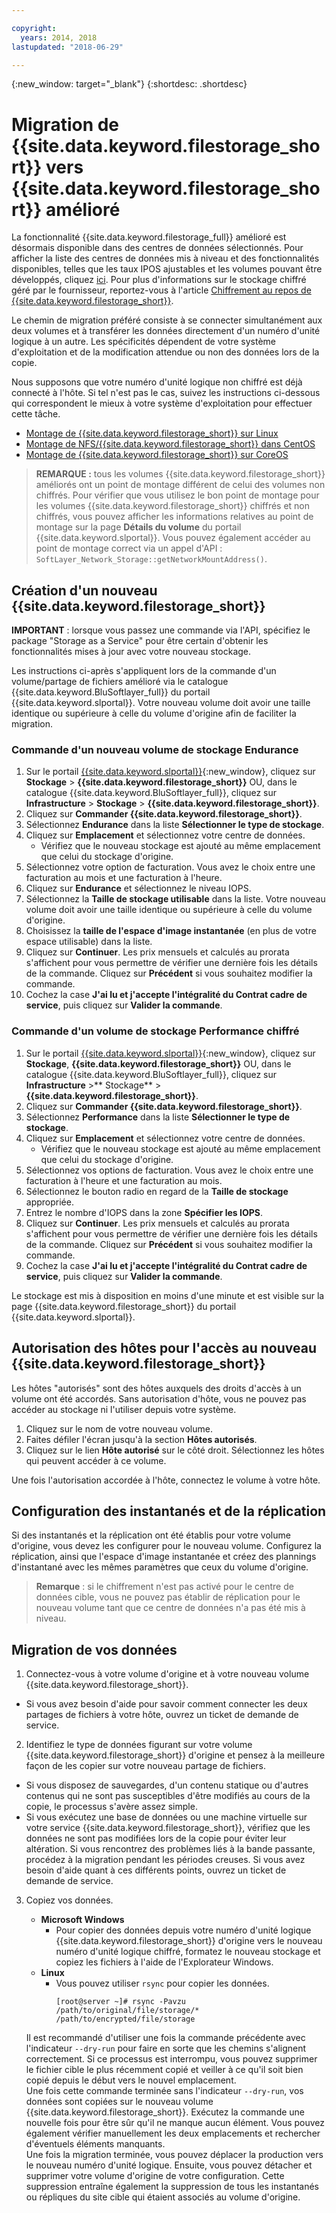 ```yaml
---

copyright:
  years: 2014, 2018
lastupdated: "2018-06-29"

---
```

{:new_window: target="_blank"}
{:shortdesc: .shortdesc}
 
# Migration de {{site.data.keyword.filestorage_short}} vers {{site.data.keyword.filestorage_short}} amélioré

La fonctionnalité {{site.data.keyword.filestorage_full}} amélioré est désormais disponible dans des centres de données sélectionnés. Pour afficher la liste des centres de données mis à niveau et des fonctionnalités disponibles, telles que les taux IPOS ajustables et les volumes pouvant être développés, cliquez [ici](new-ibm-block-and-file-storage-location-and-features.html). Pour plus d'informations sur le stockage chiffré géré par le fournisseur, reportez-vous à l'article [Chiffrement au repos de {{site.data.keyword.filestorage_short}}](block-file-storage-encryption-rest.html).

Le chemin de migration préféré consiste à se connecter simultanément aux deux volumes et à transférer les données directement d'un numéro d'unité logique à un autre. Les spécificités dépendent de votre système d'exploitation et de la modification attendue ou non des données lors de la copie. 

Nous supposons que votre numéro d'unité logique non chiffré est déjà connecté à l'hôte. Si tel n'est pas le cas, suivez les instructions ci-dessous qui correspondent le mieux à votre système d'exploitation pour effectuer cette tâche.

- [Montage de {{site.data.keyword.filestorage_short}} sur Linux](accessing-file-storage-linux.html)
- [Montage de NFS/{{site.data.keyword.filestorage_short}} dans CentOS](mounting-nsf-file-storage.html)
- [Montage de {{site.data.keyword.filestorage_short}} sur CoreOS](mounting-storage-coreos.html)

>**REMARQUE :** tous les volumes {{site.data.keyword.filestorage_short}} améliorés ont un point de montage différent de celui des volumes non chiffrés. Pour vérifier que vous utilisez le bon point de montage pour les volumes {{site.data.keyword.filestorage_short}} chiffrés et non chiffrés, vous pouvez afficher les informations relatives au point de montage sur la page **Détails du volume** du portail {{site.data.keyword.slportal}}. Vous pouvez également accéder au point de montage correct via un appel d'API : `SoftLayer_Network_Storage::getNetworkMountAddress()`.


## Création d'un nouveau {{site.data.keyword.filestorage_short}}

**IMPORTANT** : lorsque vous passez une commande via l'API, spécifiez le package "Storage as a Service" pour être certain d'obtenir les fonctionnalités mises à jour avec votre nouveau stockage.

Les instructions ci-après s'appliquent lors de la commande d'un volume/partage de fichiers amélioré via le catalogue {{site.data.keyword.BluSoftlayer_full}} du portail {{site.data.keyword.slportal}}. Votre nouveau volume doit avoir une taille identique ou supérieure à celle du volume d'origine afin de faciliter la migration.

### Commande d'un nouveau volume de stockage Endurance

1. Sur le portail [{{site.data.keyword.slportal}}](https://control.softlayer.com/){:new_window}, cliquez sur **Stockage** > **{{site.data.keyword.filestorage_short}}** OU, dans le catalogue {{site.data.keyword.BluSoftlayer_full}}, cliquez sur **Infrastructure** > **Stockage** > **{{site.data.keyword.filestorage_short}}**.
2. Cliquez sur **Commander {{site.data.keyword.filestorage_short}}**. 
3. Sélectionnez **Endurance** dans la liste **Sélectionner le type de stockage**.
4. Cliquez sur **Emplacement** et sélectionnez votre centre de données.
   - Vérifiez que le nouveau stockage est ajouté au même emplacement que celui du stockage d'origine.
5. Sélectionnez votre option de facturation. Vous avez le choix entre une facturation au mois et une facturation à l'heure.
6. Cliquez sur **Endurance** et sélectionnez le niveau IOPS.
6. Sélectionnez la **Taille de stockage utilisable** dans la liste. Votre nouveau volume doit avoir une taille identique ou supérieure à celle du volume d'origine.
7. Choisissez la **taille de l'espace d'image instantanée** (en plus de votre espace utilisable) dans la liste.
8. Cliquez sur **Continuer**. Les prix mensuels et calculés au prorata s'affichent pour vous permettre de vérifier une dernière fois les détails de la commande. Cliquez sur **Précédent** si vous souhaitez modifier la commande.
9. Cochez la case **J'ai lu et j'accepte l'intégralité du Contrat cadre de service**, puis cliquez sur **Valider la commande**.
 
### Commande d'un volume de stockage Performance chiffré

1. Sur le portail [{{site.data.keyword.slportal}}](https://control.softlayer.com/){:new_window}, cliquez sur **Stockage**, **{{site.data.keyword.filestorage_short}}** OU, dans le catalogue {{site.data.keyword.BluSoftlayer_full}}, cliquez sur **Infrastructure** >** Stockage** > **{{site.data.keyword.filestorage_short}}**.
2. Cliquez sur **Commander {{site.data.keyword.filestorage_short}}**. 
3. Sélectionnez **Performance** dans la liste **Sélectionner le type de stockage**.
4. Cliquez sur **Emplacement** et sélectionnez votre centre de données.
    -  Vérifiez que le nouveau stockage est ajouté au même emplacement que celui du stockage d'origine.
5. Sélectionnez vos options de facturation. Vous avez le choix entre une facturation à l'heure et une facturation au mois.
6. Sélectionnez le bouton radio en regard de la **Taille de stockage** appropriée.
6. Entrez le nombre d'IOPS dans la zone **Spécifier les IOPS**.
7. Cliquez sur **Continuer**. Les prix mensuels et calculés au prorata s'affichent pour vous permettre de vérifier une dernière fois les détails de la commande. Cliquez sur **Précédent** si vous souhaitez modifier la commande.
8. Cochez la case **J'ai lu et j'accepte l'intégralité du Contrat cadre de service**, puis cliquez sur **Valider la commande**.

Le stockage est mis à disposition en moins d'une minute et est visible sur la page {{site.data.keyword.filestorage_short}} du portail {{site.data.keyword.slportal}}.

 
## Autorisation des hôtes pour l'accès au nouveau {{site.data.keyword.filestorage_short}}

Les hôtes "autorisés" sont des hôtes auxquels des droits d'accès à un volume ont été accordés. Sans autorisation d'hôte, vous ne pouvez pas accéder au stockage ni l'utiliser depuis votre système.

1. Cliquez sur le nom de votre nouveau volume.
2. Faites défiler l'écran jusqu'à la section **Hôtes autorisés**.
3. Cliquez sur le lien **Hôte autorisé** sur le côté droit. Sélectionnez les hôtes qui peuvent accéder à ce volume.

Une fois l'autorisation accordée à l'hôte, connectez le volume à votre hôte.

 
## Configuration des instantanés et de la réplication

Si des instantanés et la réplication ont été établis pour votre volume d'origine, vous devez les configurer pour le nouveau volume. Configurez la réplication, ainsi que l'espace d'image instantanée et créez des plannings d'instantané avec les mêmes paramètres que ceux du volume d'origine. 

>**Remarque** : si le chiffrement n'est pas activé pour le centre de données cible, vous ne pouvez pas établir de réplication pour le nouveau volume tant que ce centre de données n'a pas été mis à niveau.

 
## Migration de vos données

1. Connectez-vous à votre volume d'origine et à votre nouveau volume {{site.data.keyword.filestorage_short}}. 
  - Si vous avez besoin d'aide pour savoir comment connecter les deux partages de fichiers à votre hôte, ouvrez un ticket de demande de service.

2. Identifiez le type de données figurant sur votre volume {{site.data.keyword.filestorage_short}} d'origine et pensez à la meilleure façon de les copier sur votre nouveau partage de fichiers. 
  - Si vous disposez de sauvegardes, d'un contenu statique ou d'autres contenus qui ne sont pas susceptibles d'être modifiés au cours de la copie, le processus s'avère assez simple.
  - Si vous exécutez une base de données ou une machine virtuelle sur votre service {{site.data.keyword.filestorage_short}}, vérifiez que les données ne sont pas modifiées lors de la copie pour éviter leur altération. Si vous rencontrez des problèmes liés à la bande passante, procédez à la migration pendant les périodes creuses. Si vous avez besoin d'aide quant à ces différents points, ouvrez un ticket de demande de service.
 
3. Copiez vos données.
   - **Microsoft Windows** 
     - Pour copier des données depuis votre numéro d'unité logique {{site.data.keyword.filestorage_short}} d'origine vers le nouveau numéro d'unité logique chiffré, formatez le nouveau stockage et copiez les fichiers à l'aide de l'Explorateur Windows.
   - **Linux** 
     - Vous pouvez utiliser `rsync` pour copier les données.
       ```
       [root@server ~]# rsync -Pavzu /path/to/original/file/storage/* /path/to/encrypted/file/storage
       ```
   
   Il est recommandé d'utiliser une fois la commande précédente avec l'indicateur `--dry-run` pour faire en sorte que les chemins s'alignent correctement. Si ce processus est interrompu, vous pouvez supprimer le fichier cible le plus récemment copié et veiller à ce qu'il soit bien copié depuis le début vers le nouvel emplacement.<br/>
   Une fois cette commande terminée sans l'indicateur `--dry-run`, vos données sont copiées sur le nouveau volume {{site.data.keyword.filestorage_short}}. Exécutez la commande une nouvelle fois pour être sûr qu'il ne manque aucun élément. Vous pouvez également vérifier manuellement les deux emplacements et rechercher d'éventuels éléments manquants.<br/>
   Une fois la migration terminée, vous pouvez déplacer la production vers le nouveau numéro d'unité logique. Ensuite, vous pouvez détacher et supprimer votre volume d'origine de votre configuration. Cette suppression entraîne également la suppression de tous les instantanés ou répliques du site cible qui étaient associés au volume d'origine.
